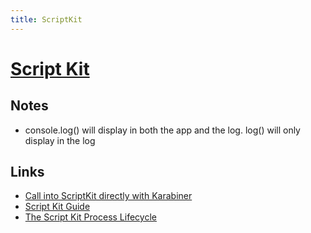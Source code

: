 ```yaml
---
title: ScriptKit
---
```


# [Script Kit](https://www.scriptkit.com/)

## Notes

- console.log() will display in both the app and the log. log() will only display in the log

## Links

- [Call into ScriptKit directly with Karabiner](https://github.com/johnlindquist/kit/discussions/1028)
- [Script Kit Guide](https://github.com/johnlindquist/kit/blob/main/GUIDE.md)
- [The Script Kit Process Lifecycle](https://github.com/johnlindquist/kit/discussions/1264)
